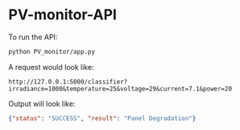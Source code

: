 # PV-monitor-API

To run the API:
```bash
python PV_monitor/app.py
 ```
 
 A request would look like:
 ```
 http://127.0.0.1:5000/classifier?irradiance=1000&temperature=25&voltage=29&current=7.1&power=20
 ```
 
 Output will look like:
 ```json
 {"status": "SUCCESS", "result": "Panel Degradation"}
 ```
